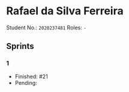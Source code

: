 # Rafael da Silva Ferreira

Student No.: `2020237481`
Roles: `-` 

## Sprints

### 1

* Finished: #21
* Pending:

